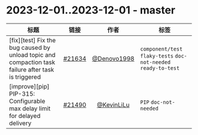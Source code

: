 # 2023-12-01..2023-12-01 - master
| 标题 | 链接 | 作者 | 标签 |
| - | :--: | :--: | - |
| [fix][test] Fix the bug caused by unload topic and compaction task failure after task is triggered | [#21634](https://github.com/apache/pulsar/pull/21634) | [@Denovo1998](https://github.com/Denovo1998) | `component/test` `flaky-tests` `doc-not-needed` `ready-to-test`  | 
| [improve][pip] PIP-315: Configurable max delay limit for delayed delivery | [#21490](https://github.com/apache/pulsar/pull/21490) | [@KevinLiLu](https://github.com/KevinLiLu) | `PIP` `doc-not-needed`  | 
